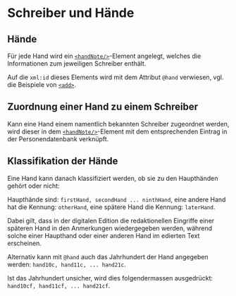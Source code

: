 # Schreiber und Hände

## Hände

Für jede Hand wird ein [`<handNote/>`](handnote.de.md)-Element angelegt, 
welches die Informationen zum jeweiligen Schreiber enthält.

Auf die `xml:id` dieses Elements wird mit dem Attribut `@hand` verwiesen,
vgl. die Beispiele von [`<add>`](add.de.md).

## Zuordnung einer Hand zu einem Schreiber

Kann eine Hand einem namentlich bekannten Schreiber zugeordnet werden,
wird dieser in dem [`<handNote/>`](handnote.de.md)-Element mit dem 
entsprechenden Eintrag in der Personendatenbank verknüpft.

## Klassifikation der Hände

Eine Hand kann danach klassifiziert werden, ob sie zu den Haupthänden gehört
oder nicht:

Haupthände sind: `firstHand, secondHand ... ninthHand`,
eine andere Hand hat die Kennung: `otherHand`,
eine spätere Hand die Kennung: `laterHand`.

Dabei gilt, dass in der digitalen Edition die redaktionellen Eingriffe einer 
späteren Hand in den Anmerkungen wiedergegeben werden, während solche einer 
Haupthand oder einer anderen Hand im edierten Text erscheinen.

Alternativ kann mit `@hand` auch das Jahrhundert der Hand angegeben werden: 
`hand10c, hand11c, ... hand21c`.

Ist das Jahrhundert unsicher, wird dies folgendermassen ausgedrückt: 
`hand10cf, hand11cf, ... hand21cf`.